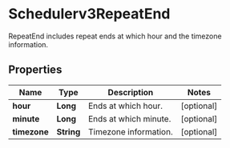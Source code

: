 

# Schedulerv3RepeatEnd

RepeatEnd includes repeat ends at which hour and the timezone information.

## Properties

| Name | Type | Description | Notes |
|------------ | ------------- | ------------- | -------------|
|**hour** | **Long** | Ends at which hour. |  [optional] |
|**minute** | **Long** | Ends at which minute. |  [optional] |
|**timezone** | **String** | Timezone information. |  [optional] |



